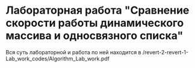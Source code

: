 # Лабораторная работа "Сравнение скорости работы динамического массива и односвязного списка"

Вся суть лабораторной и работа по ней находится в /revert-2-revert-1-Lab_work_codes/Algorithm_Lab_work.pdf
